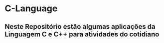 # C-Language
## Neste Repositório estão algumas aplicações da Linguagem C e C++ para atividades do cotidiano


